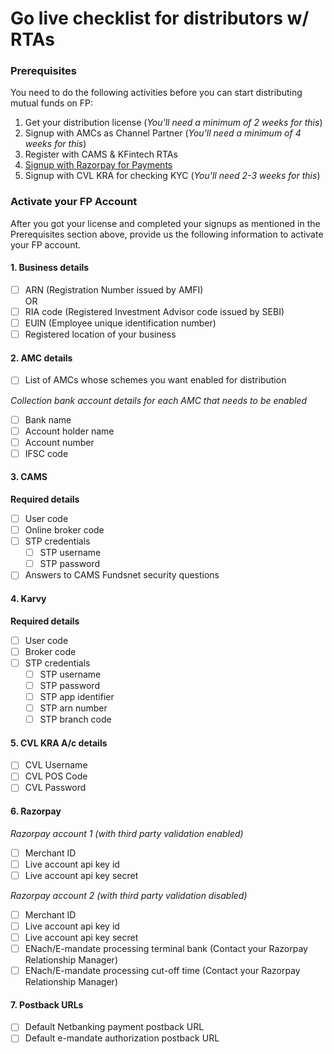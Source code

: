 # Go live checklist for distributors w/ RTAs

### Prerequisites

You need to do the following activities before you can start distributing mutual funds on FP:  
1. Get your distribution license (*You'll need a minimum of 2 weeks for this*)
2. Signup with AMCs as Channel Partner (*You'll need a minimum of 4 weeks for this*)
3. Register with CAMS & KFintech RTAs
4. [Signup with Razorpay for Payments](/going-live/signing-up-with-razorpay)
5. Signup with CVL KRA for checking KYC (*You'll need 2-3 weeks for this*)

### Activate your FP Account

After you got your license and completed your signups as mentioned in the Prerequisites section above, provide us the following information to activate your FP account.

#### 1. Business details
- [ ] ARN (Registration Number issued by AMFI)  
OR
- [ ] RIA code (Registered Investment Advisor code issued by SEBI)
- [ ] EUIN (Employee unique identification number)
- [ ] Registered location of your business

#### 2. AMC details
- [ ] List of AMCs whose schemes you want enabled for distribution

*Collection bank account details for each AMC that needs to be enabled*
- [ ] Bank name
- [ ] Account holder name
- [ ] Account number
- [ ] IFSC code

#### 3. CAMS
**Required details**
- [ ] User code
- [ ] Online broker code
- [ ] STP credentials
  - [ ] STP username
  - [ ] STP password
- [ ] Answers to CAMS Fundsnet security questions

#### 4. Karvy
**Required details**
- [ ] User code
- [ ] Broker code
- [ ] STP credentials
  - [ ] STP username
  - [ ] STP password
  - [ ] STP app identifier
  - [ ] STP arn number
  - [ ] STP branch code

#### 5. CVL KRA A/c details
- [ ] CVL Username
- [ ] CVL POS Code
- [ ] CVL Password

#### 6. Razorpay
*Razorpay account 1 (with third party validation enabled)*
- [ ] Merchant ID
- [ ] Live account api key id
- [ ] Live account api key secret

*Razorpay account 2 (with third party validation disabled)*
- [ ] Merchant ID
- [ ] Live account api key id
- [ ] Live account api key secret
- [ ] ENach/E-mandate processing terminal bank (Contact your Razorpay Relationship Manager)
- [ ] ENach/E-mandate processing cut-off time (Contact your Razorpay Relationship Manager)

#### 7. Postback URLs
- [ ] Default Netbanking payment postback URL
- [ ] Default e-mandate authorization postback URL